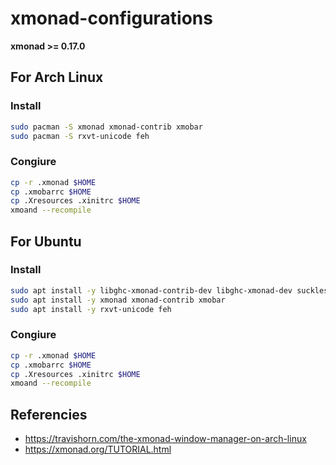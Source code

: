 # xmonad-configurations

**xmonad >= 0.17.0**

## For Arch Linux

### Install

```bash
sudo pacman -S xmonad xmonad-contrib xmobar
sudo pacman -S rxvt-unicode feh
```

### Congiure

```bash
cp -r .xmonad $HOME
cp .xmobarrc $HOME
cp .Xresources .xinitrc $HOME
xmoand --recompile
```

## For Ubuntu

### Install

```bash
sudo apt install -y libghc-xmonad-contrib-dev libghc-xmonad-dev suckless-tools
sudo apt install -y xmonad xmonad-contrib xmobar
sudo apt install -y rxvt-unicode feh
```

### Congiure

```bash
cp -r .xmonad $HOME
cp .xmobarrc $HOME
cp .Xresources .xinitrc $HOME
xmoand --recompile
```

## Referencies

- https://travishorn.com/the-xmonad-window-manager-on-arch-linux
- https://xmonad.org/TUTORIAL.html
